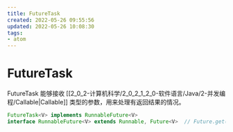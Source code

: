 ```yaml
---
title: FutureTask
created: 2022-05-26 09:55:56
updated: 2022-05-26 10:08:30
tags: 
- atom
---
```

# FutureTask

FutureTask 能够接收 [[2_0_2-计算机科学/2_0_2_1_2_0-软件语言/Java/2-并发编程/Callable|Callable]] 类型的参数，用来处理有返回结果的情况。

```java
FutureTask<V> implements RunnableFuture<V>
interface RunnableFuture<V> extends Runnable, Future<V>  // Future.get()用来返回任务的返回值

```